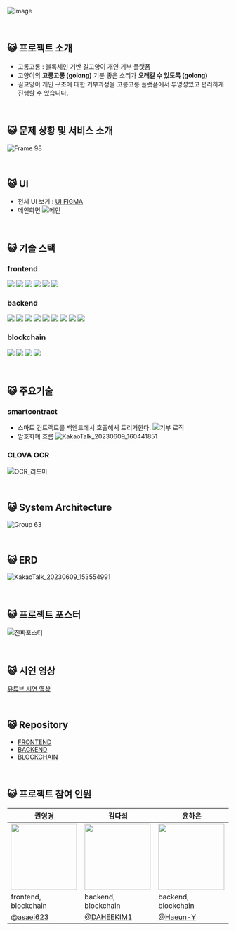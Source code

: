 
![image](https://github.com/5H-30M/GoLongGoLong-backend/assets/70390323/6fc9488c-cce6-40eb-954a-78b96f028529)

</br>

## 😺 프로젝트 소개
* 고롱고롱 : 블록체인 기반 길고양이 개인 기부 플랫폼
* 고양이의 **고롱고롱 (golong)** 기분 좋은 소리가 **오래갈 수 있도록 (golong)**
* 길고양이 개인 구조에 대한 기부과정을 고롱고롱 플랫폼에서 투명성있고 편리하게 진행할 수 있습니다. 

</br>

## 😺 문제 상황 및 서비스 소개

![Frame 98](https://github.com/5H-30M/GoLongGoLong-backend/assets/70390323/c189d0d8-55d0-4020-8f18-5b245be7db3f)

</br>

## 😺 UI
* 전체 UI 보기 : [UI FIGMA](https://www.figma.com/file/sCcmAu6x7oOPzeNhscMRFl/GoLong-GoLong?type=design&node-id=4%3A2338&t=tabtJ39twNhGcliH-1)
* 메인화면
![메인](https://github.com/5H-30M/GoLongGoLong-backend/assets/70390323/5e7f7036-8016-4d03-afcd-2df1a344f379)

</br>


## 😺 기술 스택
### frontend
<img src="https://img.shields.io/badge/typescript-3178C6?style=flat&logo=typescript&logoColor=white"></a>
<img src="https://img.shields.io/badge/react-61DAFB?style=flat&logo=react&logoColor=white"></a>
<img src="https://img.shields.io/badge/redux-764ABC?style=flat&logo=redux&logoColor=white"></a>
<img src="https://img.shields.io/badge/styledcomponents-DB7093?style=flat&logo=styledcomponents&logoColor=white"></a>
<img src="https://img.shields.io/badge/axios-5A29E4?style=flat&logo=axios&logoColor=white"></a>
<img src="https://img.shields.io/badge/githubactions-2088FF?style=flat&logo=githubactions&logoColor=white">
### backend
<img src="https://img.shields.io/badge/Spring-6DB33F?style=flat&logo=Spring&logoColor=white"/></a>
<img src="https://img.shields.io/badge/SpringBoot-6DB33F?style=flat&logo=SpringBoot&logoColor=white"/></a>
<img src="https://img.shields.io/badge/gradle-02303A?style=flat&logo=gradle&logoColor=white"/></a>
<img src="https://img.shields.io/badge/MariaDB-003545?style=flat&logo=mariaDB&logoColor=white"></a>
<img src="https://img.shields.io/badge/amazonrds-527FFF?style=flat&logo=amazonrds&logoColor=white"></a>
<img src="https://img.shields.io/badge/amazonec2-FF9900?style=flat&logo=amazonec2&logoColor=white"></a>
<img src="https://img.shields.io/badge/ubuntu-E95420?style=flat&logo=ubuntu&logoColor=white"></a>
<img src="https://img.shields.io/badge/githubactions-2088FF?style=flat&logo=githubactions&logoColor=white">
<img src="https://img.shields.io/badge/amazons3-569A31?style=flat&logo=amazons3&logoColor=white">
### blockchain
<img src="https://img.shields.io/badge/remix-000000?style=flat&logo=remix&logoColor=white"></a>
<img src="https://img.shields.io/badge/solidity-363636?style=flat&logo=solidity&logoColor=white"></a>
<img src="https://img.shields.io/badge/web3.js-000000?style=flat&logo=web3dotjs&logoColor=white"></a>
<img src="https://img.shields.io/badge/ethereum-3C3C3D?style=flat&logo=ethereum&logoColor=white"></a>

</br>

## 😺 주요기술

### smartcontract
* 스마트 컨트랙트를 백엔드에서 호출해서 트리거한다. 
![기부 로직](https://github.com/5H-30M/GoLongGoLong-backend/assets/70390323/fbc9fd48-df0b-42dd-b555-fee81fa79723)
* 암호화폐 흐름
![KakaoTalk_20230609_160441851](https://github.com/5H-30M/GoLongGoLong-backend/assets/70390323/92583912-27e2-4b07-bd52-d32825a7a6e5)
### CLOVA OCR
![OCR_리드미](https://github.com/5H-30M/GoLongGoLong-backend/assets/70390323/8509da6b-550e-439d-8af4-48b5582d2f92)
</br> 

</br>

## 😺 System Architecture

![Group 63](https://github.com/5H-30M/GoLongGoLong-backend/assets/70390323/738c79f4-d0ea-4a18-b560-a48c0fec8f00)

</br>

## 😺 ERD
![KakaoTalk_20230609_153554991](https://github.com/5H-30M/GoLongGoLong-backend/assets/70390323/41501689-1d37-4404-b71c-192a1f346225)

</br>

## 😺 프로젝트 포스터

![진짜포스터](https://github.com/5H-30M/GoLongGoLong-backend/assets/70390323/10e2fb54-eabc-4822-b3d7-23b17f4770e0)

</br>

## 😺 시연 영상
[유튜브 시연 영상](https://www.youtube.com/watch?v=nInxWhelHqE)

</br>

## 😺 Repository
* [FRONTEND](https://github.com/5H-30M/GoLongGoLong_frontend.git)
* [BACKEND](https://github.com/5H-30M/GoLongGoLong-backend.git)
* [BLOCKCHAIN](https://github.com/5H-30M/GoLongGoLong_blockchain.git)

</br>

## 😺 프로젝트 참여 인원
| 권영경 | 김다희 | 윤하은 |
|------|------|------|
|<img src="https://avatars.githubusercontent.com/u/86418308?v=4" width="150" height="150"/>|<img src="https://avatars.githubusercontent.com/u/66730012?v=4" width="150" height="150"/>|<img src="https://avatars.githubusercontent.com/u/70390323?v=4"  width="150" height="150"/>|
|frontend, blockchain|backend, blockchain|backend, blockchain|
|[@asaei623](https://github.com/asaei623)|[@DAHEEKIM1](https://github.com/DAHEEKIM1)|[@Haeun-Y](https://github.com/Haeun-Y)|
